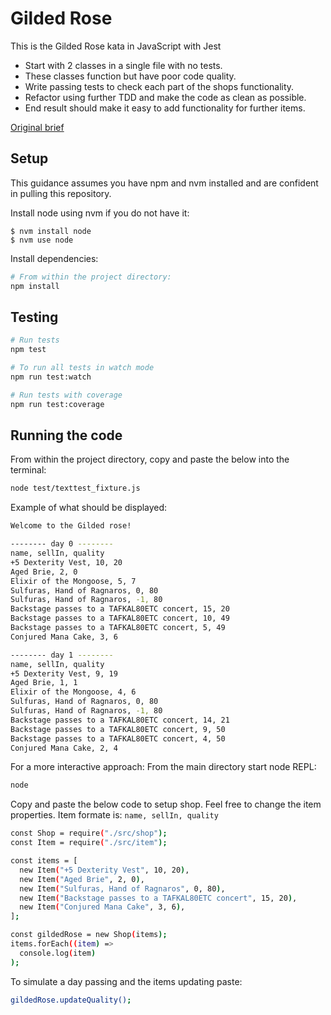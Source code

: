 # Gilded Rose

This is the Gilded Rose kata in JavaScript with Jest

- Start with 2 classes in a single file with no tests.
- These classes function but have poor code quality.
- Write passing tests to check each part of the shops functionality.
- Refactor using further TDD and make the code as clean as possible.
- End result should make it easy to add functionality for further items.


[Original brief](https://github.com/makersacademy/course/blob/main/individual_challenges/gilded_rose.md)


## Setup

This guidance assumes you have npm and nvm installed and are confident in pulling this repository.

Install node using nvm if you do not have it:

```
$ nvm install node
$ nvm use node
```

Install dependencies:

```bash
# From within the project directory:
npm install
```

## Testing

```bash
# Run tests
npm test

# To run all tests in watch mode
npm run test:watch

# Run tests with coverage
npm run test:coverage
```

## Running the code

From within the project directory, copy and paste the below into the terminal:

```bash
node test/texttest_fixture.js
```

Example of what should be displayed:

```bash
Welcome to the Gilded rose!

-------- day 0 --------
name, sellIn, quality
+5 Dexterity Vest, 10, 20
Aged Brie, 2, 0
Elixir of the Mongoose, 5, 7
Sulfuras, Hand of Ragnaros, 0, 80
Sulfuras, Hand of Ragnaros, -1, 80
Backstage passes to a TAFKAL80ETC concert, 15, 20
Backstage passes to a TAFKAL80ETC concert, 10, 49
Backstage passes to a TAFKAL80ETC concert, 5, 49
Conjured Mana Cake, 3, 6

-------- day 1 --------
name, sellIn, quality
+5 Dexterity Vest, 9, 19
Aged Brie, 1, 1
Elixir of the Mongoose, 4, 6
Sulfuras, Hand of Ragnaros, 0, 80
Sulfuras, Hand of Ragnaros, -1, 80
Backstage passes to a TAFKAL80ETC concert, 14, 21
Backstage passes to a TAFKAL80ETC concert, 9, 50
Backstage passes to a TAFKAL80ETC concert, 4, 50
Conjured Mana Cake, 2, 4
```

For a more interactive approach:
From the main directory start node REPL:
```bash
node
```
Copy and paste the below code to setup shop. Feel free to change the item properties.
Item formate is: `name, sellIn, quality`
```bash
const Shop = require("./src/shop");
const Item = require("./src/item");

const items = [
  new Item("+5 Dexterity Vest", 10, 20),
  new Item("Aged Brie", 2, 0),
  new Item("Sulfuras, Hand of Ragnaros", 0, 80),
  new Item("Backstage passes to a TAFKAL80ETC concert", 15, 20),
  new Item("Conjured Mana Cake", 3, 6),
];

const gildedRose = new Shop(items);
items.forEach((item) =>
  console.log(item) 
);
```
To simulate a day passing and the items updating paste:

```bash
gildedRose.updateQuality();
```
